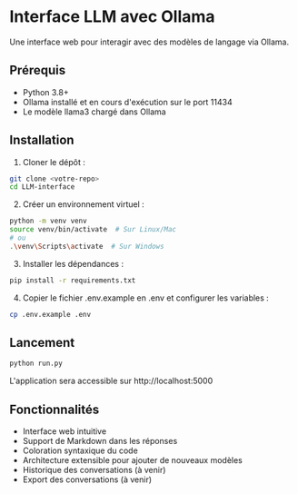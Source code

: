# Interface LLM avec Ollama

Une interface web pour interagir avec des modèles de langage via Ollama.

## Prérequis

- Python 3.8+
- Ollama installé et en cours d'exécution sur le port 11434
- Le modèle llama3 chargé dans Ollama

## Installation

1. Cloner le dépôt :

```bash
git clone <votre-repo>
cd LLM-interface
```

2. Créer un environnement virtuel :

```bash
python -m venv venv
source venv/bin/activate  # Sur Linux/Mac
# ou
.\venv\Scripts\activate  # Sur Windows
```

3. Installer les dépendances :

```bash
pip install -r requirements.txt
```

4. Copier le fichier .env.example en .env et configurer les variables :

```bash
cp .env.example .env
```

## Lancement

```bash
python run.py
```

L'application sera accessible sur http://localhost:5000

## Fonctionnalités

- Interface web intuitive
- Support de Markdown dans les réponses
- Coloration syntaxique du code
- Architecture extensible pour ajouter de nouveaux modèles
- Historique des conversations (à venir)
- Export des conversations (à venir)
